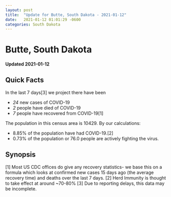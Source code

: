 ```yaml
---
layout: post
title:  "Update for Butte, South Dakota - 2021-01-12"
date:   2021-01-12 01:01:29 -0600
categories: South Dakota
---
```


# Butte, South Dakota
#### Updated 2021-01-12

## Quick Facts

In the last 7 days[3] we project there have been
- *24* new cases of COVID-19
- *2* people have died of COVID-19
- *7* people have recovered from COVID-19[1]

The population in this census area is 10429. By our calculations:
- 8.85% of the population have had COVID-19.[2]
- 0.73% of the population or 76.0 people are actively fighting the virus.

## Synopsis




[1] Most US CDC offices do give any recovery statistics- we base this on a formula which looks at confirmed new cases
15 days ago (the average recovery time) and deaths over the last 7 days.
[2] Herd Immunity is thought to take effect at around ~70-80%
[3] Due to reporting delays, this data may be incomplete. 
    